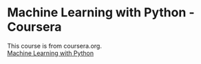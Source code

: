 # Machine Learning with Python - Coursera
This course is from coursera.org. </br>
[Machine Learning with Python](https://www.coursera.org/learn/machine-learning-with-python/home/week/2)